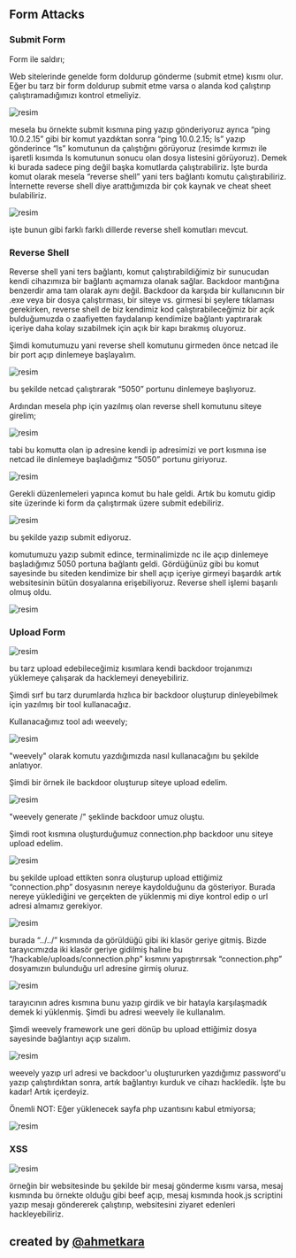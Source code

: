 
## Form Attacks

### Submit Form

 Form ile saldırı;
 
 Web sitelerinde genelde form doldurup gönderme (submit etme) kısmı olur. Eğer bu tarz bir form doldurup submit etme varsa o alanda kod çalıştırıp çalıştıramadığımızı kontrol etmeliyiz.
 
 ![resim](https://user-images.githubusercontent.com/18248422/179507810-2274eaed-19b0-4861-8d82-fac781541cef.png)
 
 mesela bu örnekte submit kısmına ping yazıp gönderiyoruz ayrıca “ping 10.0.2.15” gibi bir komut yazdıktan sonra “ping 10.0.2.15; ls” yazıp gönderince “ls” komutunun  da çalıştığını görüyoruz (resimde kırmızı ile işaretli kısımda ls komutunun sonucu olan dosya listesini görüyoruz). Demek ki burada sadece ping değil başka komutlarda çalıştırabiliriz. İşte burda komut olarak mesela “reverse shell”  yani ters bağlantı komutu çalıştırabiliriz. İnternette reverse shell diye arattığımızda bir çok kaynak ve cheat sheet bulabiliriz.
 
 ![resim](https://user-images.githubusercontent.com/18248422/179507860-21d27aab-8709-46fc-b1b2-181f3ccbd87e.png)

 işte bunun gibi farklı farklı dillerde reverse shell komutları mevcut.
 
 ### Reverse Shell
 
  Reverse shell yani ters bağlantı, komut çalıştırabildiğimiz bir sunucudan kendi cihazımıza bir bağlantı açmamıza olanak sağlar. Backdoor mantığına benzerdir ama tam olarak aynı değil. Backdoor da karşıda bir kullanıcının bir .exe veya bir dosya çalıştırması, bir siteye vs. girmesi bi şeylere tıklaması gerekirken, reverse shell de biz kendimiz kod çalıştırabileceğimiz bir açık bulduğumuzda o zaafiyetten faydalanıp kendimize bağlantı yaptırarak içeriye daha kolay sızabilmek için açık bir kapı bırakmış oluyoruz. 
 
 Şimdi komutumuzu yani reverse shell komutunu girmeden önce netcad ile bir port açıp dinlemeye başlayalım.
 
 ![resim](https://user-images.githubusercontent.com/18248422/179507917-044034c1-a5e8-414f-85a2-259d60a688a3.png)
 
 bu şekilde netcad çalıştırarak “5050” portunu dinlemeye başlıyoruz.
 
 Ardından mesela php için yazılmış olan reverse shell komutunu siteye girelim;
 
![resim](https://user-images.githubusercontent.com/18248422/179508004-05fefc39-73dd-4cc8-9d53-b34c4744afe3.png)

  tabi bu komutta olan ip adresine kendi ip adresimizi ve port kısmına ise netcad ile dinlemeye başladığımız “5050” portunu giriyoruz. 
 
 ![resim](https://user-images.githubusercontent.com/18248422/179508054-c7bb3ac4-994a-4fed-a71b-76f985d73b5a.png)

 Gerekli düzenlemeleri yapınca komut bu hale geldi. Artık bu komutu gidip site üzerinde ki form da çalıştırmak üzere submit edebiliriz. 
 
 ![resim](https://user-images.githubusercontent.com/18248422/179508062-2eee4bfb-608d-4dfe-b1d4-902cbb76364b.png)
 
  bu şekilde yazıp submit ediyoruz.
 
 komutumuzu yazıp submit edince, terminalimizde nc ile açıp dinlemeye başladığımız 5050 portuna bağlantı geldi. Gördüğünüz gibi bu komut sayesinde bu siteden kendimize bir shell açıp içeriye girmeyi başardık artık websitesinin bütün dosyalarına erişebiliyoruz. Reverse shell işlemi başarılı olmuş oldu.
 
 ![resim](https://user-images.githubusercontent.com/18248422/179508086-8760d472-1ed1-47ce-bcc8-7fbaaf7c63a5.png)
 
 ### Upload Form
 
 ![resim](https://user-images.githubusercontent.com/18248422/179508138-475d51e6-ad3c-4726-a323-b46fa01af968.png)
 
bu tarz upload edebileceğimiz kısımlara kendi backdoor trojanımızı yüklemeye çalışarak da hacklemeyi deneyebiliriz.

 Şimdi sırf bu tarz durumlarda hızlıca bir backdoor oluşturup dinleyebilmek için yazılmış bir tool kullanacağız.
 
 Kullanacağımız tool adı weevely;
 
 ![resim](https://user-images.githubusercontent.com/18248422/179508160-48e436d6-0af1-460e-8be4-dcb1c8ee4051.png)
 
  "weevely" olarak komutu yazdığımızda nasıl kullanacağını bu şekilde anlatıyor. 
 
 Şimdi bir örnek ile backdoor oluşturup siteye upload edelim.
 
 ![resim](https://user-images.githubusercontent.com/18248422/179508183-c0283cd8-656d-4c8c-b241-61475bda8e30.png)
 
 "weevely generate <password> <path>/<filename>" şeklinde backdoor umuz oluştu.
 
 Şimdi root kısmına oluşturduğumuz connection.php backdoor unu siteye upload edelim.
 
  ![resim](https://user-images.githubusercontent.com/18248422/179508211-e1e6e2f7-febd-4d42-82ea-c8db4777873f.png)
 
 bu şekilde upload ettikten sonra oluşturup upload ettiğimiz “connection.php” dosyasının nereye kaydolduğunu da gösteriyor. Burada nereye yüklediğini ve gerçekten de yüklenmiş mi diye kontrol edip o url adresi almamız gerekiyor. 
 
  ![resim](https://user-images.githubusercontent.com/18248422/179508313-43f662e0-2abc-455c-8279-ed5989aaa7b3.png)

  burada “../../” kısmında da görüldüğü gibi iki klasör geriye gitmiş. Bizde tarayıcımızda iki klasör geriye gidilmiş haline bu “/hackable/uploads/connection.php” kısmını yapıştırırsak “connection.php” dosyamızın bulunduğu url adresine girmiş oluruz.
 
  ![resim](https://user-images.githubusercontent.com/18248422/179508328-4c7294b4-4c55-4199-b9bb-97a31d40b37c.png)

  tarayıcının adres kısmına bunu yazıp girdik ve bir hatayla karşılaşmadık demek ki yüklenmiş. Şimdi bu adresi weevely ile kullanalım.

 Şimdi weevely framework une geri dönüp bu upload ettiğimiz dosya sayesinde bağlantıyı açıp sızalım. 
 
 ![resim](https://user-images.githubusercontent.com/18248422/179508345-82c0f2f2-208f-4c03-a10c-579846a2dead.png)

 weevely yazıp url adresi ve backdoor'u oluştururken yazdığımız password'u yazıp çalıştırdıktan sonra, artık bağlantıyı kurduk ve cihazı hackledik. İşte bu kadar! Artık içerdeyiz.
 
 Önemli NOT: Eğer yüklenecek sayfa php uzantısını kabul etmiyorsa;
  
 ![resim](https://user-images.githubusercontent.com/18248422/179508381-b3fba26d-41bc-4565-9ec7-fab0891ff638.png)

  ### XSS
  
  ![resim](https://user-images.githubusercontent.com/18248422/179508426-1b8e1ae9-709a-4617-8699-5f0e23613a32.png)
  
  örneğin bir websitesinde bu şekilde bir mesaj gönderme kısmı varsa, mesaj kısmında bu örnekte olduğu gibi beef açıp, mesaj kısmında hook.js scriptini yazıp mesajı göndererek çalıştırıp, websitesini ziyaret edenleri hackleyebiliriz.
 
## created by [@ahmetkara](https://github.com/ahmetQara)

 

